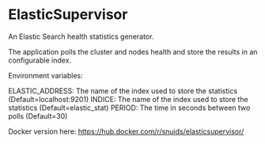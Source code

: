 # ElasticSupervisor
An Elastic Search health statistics generator.

The application polls the cluster and nodes health and store the results in an configurable index.

Environment variables:

ELASTIC_ADDRESS: The name of the index used to store the statistics (Default=localhost:9201)
INDICE: The name of the index used to store the statistics (Default=elastic_stat)
PERIOD: The time in seconds between two polls (Default=30)

Docker version here: https://hub.docker.com/r/snuids/elasticsupervisor/
